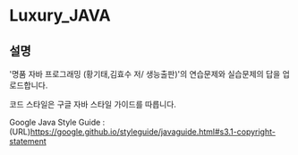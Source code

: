 # Luxury_JAVA

## 설명
'명품 자바 프로그래밍 (황기태,김효수 저/ 생능출판)'의 연습문제와 실습문제의 답을 업로드합니다.

코드 스타일은 구글 자바 스타일 가이드를 따릅니다.

Google Java Style Guide : (URL)https://google.github.io/styleguide/javaguide.html#s3.1-copyright-statement
